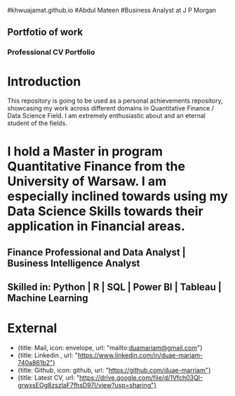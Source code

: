 #khwuajamat.github.io
#Abdul Mateen
#Business Analyst at J P Morgan
## Portfotio of work
### Professional CV Portfolio

# Introduction
This repository is going to be used as a personal achievements repository, showcasing my work across different domains in Quantitative Finance / Data Science Field. I am extremely enthusiastic about and an eternal student of the fields.

# I hold a Master in program Quantitative Finance from the University of Warsaw. I am especially inclined towards using my Data Science Skills towards their application in Financial areas.

## Finance Professional and Data Analyst | Business Intelligence Analyst
## Skilled in: **Python | R | SQL | Power BI | Tableau | Machine Learning**



# External
  - {title: Mail, icon: envelope, url: "mailto:duamariam@gmail.com"}
  - {title: Linkedin ,  url: "https://www.linkedin.com/in/duae-mariam-740a861b2"}
  - {title: Github, icon: github, url: "https://github.com/duae-marriam"}
  - {title: Latest CV, url: "https://drive.google.com/file/d/1Vfch03QI-grwxsEOg8zszlaF7fhsD97I/view?usp=sharing"}
